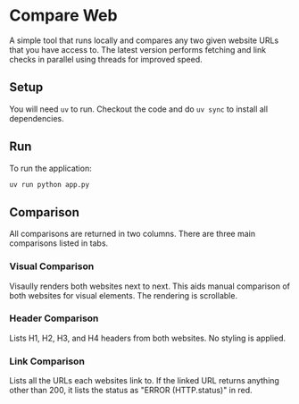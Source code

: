 # Compare Web

A simple tool that runs locally and compares any two given website URLs that you have access to. The latest version performs fetching and link checks in parallel using threads for improved speed.

## Setup

You will need `uv` to run. Checkout the code and do `uv sync` to install all dependencies.

## Run

To run the application:

```sh
uv run python app.py
```

## Comparison

All comparisons are returned in two columns. There are three main comparisons listed in tabs. 

### Visual Comparison

Visaully renders both websites next to next. This aids manual comparison of both websites for visual elements. The rendering is scrollable.

### Header Comparison

Lists H1, H2, H3, and H4 headers from both websites. No styling is applied.

### Link Comparison

Lists all the URLs each websites link to. If the linked URL returns anything other than 200, it lists the status as "ERROR (HTTP.status)" in red.
